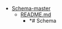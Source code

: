 - <a href = "E:\Node_projects\Node_Way\ArchivTSH_2\ArhivTimur_2\Schema-master\cat.Schema-master\dir.Schema-master.md">Schema-master</a>
    - <a href = "E:\Node_projects\Node_Way\ArchivTSH_2\ArhivTimur_2\Schema-master\README.md">README.md</a>
        - *# Schema
